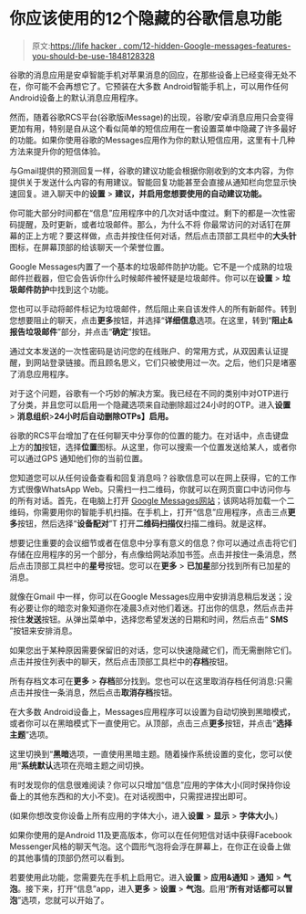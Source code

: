 # 你应该使用的12个隐藏的谷歌信息功能

> 原文:[https://life hacker . com/12-hidden-Google-messages-features-you-should-be-use-1848128328](https://lifehacker.com/12-hidden-google-messages-features-you-should-be-using-1848128328)

谷歌的消息应用是安卓智能手机对苹果消息的回应，在那些设备上已经变得无处不在，你可能不会再想它了。它预装在大多数 Android智能手机上，可以用作任何Android设备上的默认消息应用程序。

然而，随着谷歌RCS平台(谷歌版iMessage)的出现，谷歌/安卓消息应用只会变得更加有用，特别是自从这个看似简单的短信应用在一套设置菜单中隐藏了许多最好的功能。如果你使用谷歌的Messages应用作为你的默认短信应用，这里有十几种方法来提升你的短信体验。

与Gmail提供的预测回复一样，谷歌的建议功能会根据你刚收到的文本内容，为你提供关于发送什么内容的有用建议。智能回复功能甚至会直接从通知栏向您显示快速回复。进入聊天中的**设置** > **建议，并启用您想要使用的自动建议功能。**

你可能大部分时间都在“信息”应用程序中的几次对话中度过。剩下的都是一次性密码提醒，及时更新，或者垃圾邮件。那么，为什么不将 你最常访问的对话钉在屏幕的正上方呢？要这样做，点击并按住任何对话，然后点击顶部工具栏中的**大头针**图标，在屏幕顶部的给该聊天一个荣誉位置。

Google Messages内置了一个基本的垃圾邮件防护功能。它不是一个成熟的垃圾邮件拦截器，但它会告诉你什么时候邮件被怀疑是垃圾邮件。你可以在**设置** > **垃圾邮件防护**中找到这个功能。

您也可以手动将邮件标记为垃圾邮件，然后阻止来自该发件人的所有新邮件。转到您想要阻止的聊天，点击**更多**按钮，并选择“**详细信息**选项。在这里，转到“**阻止&报告垃圾邮件**”部分，并点击“**确定**”按钮。

通过文本发送的一次性密码是访问您的在线账户、的常用方式，从双因素认证提醒，到网站登录链接。而且顾名思义，它们只被使用过一次。之后，他们只是堵塞了消息应用程序。

对于这个问题，谷歌有一个巧妙的解决方案。我已经在不同的类别中对OTP进行了分类，并且您可以启用一个隐藏选项来自动删除超过24小时的OTP。进入**设置** > **消息组织**>**24小时后自动删除OTPs】启用。**

谷歌的RCS平台增加了在任何聊天中分享你的位置的能力。在对话中，点击键盘上方的**加**按钮，选择**位置**图标。从这里，你可以搜索一个位置发送给某人，或者你可以通过GPS 通知他们你的当前位置。

您知道您可以从任何设备查看和回复消息吗？谷歌信息可以在网上获得，它的工作方式很像WhatsApp Web。只需扫一扫二维码，你就可以在网页窗口中访问你与的所有对话。首先，在电脑上打开 [Google Messages网站](https://messages.google.com/web/)；该网站将加载一个二维码，你需要用你的智能手机扫描。在手机上，打开“信息”应用程序，点击三点**更多**按钮，然后选择“**设备配对**”T 打开**二维码扫描仪**扫描二维码。就是这样。

想要记住重要的会议细节或者在信息中分享有意义的信息？你可以通过点击将它们存储在应用程序的另一个部分，有点像给网站添加书签。点击并按住一条消息，然后点击顶部工具栏中的**星号**按钮。您可以在**更多** > **已加星**部分找到所有已加星的消息。

就像在Gmail 中一样，你可以在Google Messages应用中安排消息稍后发送；没有必要让你的暗恋对象知道你在凌晨3点对他们着迷。打出你的信息，然后点击并按住**发送**按钮。从弹出菜单中，选择您希望发送的日期和时间，然后点击“ **SMS** ”按钮来安排消息。

如果您出于某种原因需要保留旧的对话，您可以快速隐藏它们，而无需删除它们。点击并按住列表中的聊天，然后点击顶部工具栏中的**存档**按钮。

所有存档文本可在**更多** > **存档**部分找到。您也可以在这里取消存档任何消息:只需点击并按住一条消息，然后点击**取消存档**按钮。

在大多数 Android设备上，Messages应用程序可以设置为自动切换到黑暗模式，或者你可以在黑暗模式下一直使用它。从顶部，点击三点**更多**按钮，并点击“**选择主题**”选项。

这里切换到“**黑暗**选项，一直使用黑暗主题。随着操作系统设置的变化，您可以使用“**系统默认**选项在亮暗主题之间切换。

有时发现你的信息很难阅读？你可以只增加“信息”应用的字体大小(同时保持你设备上的其他东西和的大小不变)。在对话视图中，只需捏进捏出即可。

(如果你想改变你设备上所有应用的字体大小，进入**设置** > **显示** > **字体大小**。)

如果你使用的是Android 11及更高版本，你可以在任何短信对话中获得Facebook Messenger风格的聊天气泡。这个圆形气泡将会浮在屏幕上，在你正在设备上做的其他事情的顶部仍然可以看到。

若要使用此功能，您需要先在手机上启用它。进入**设置** > **应用&通知** > **通知** > **气泡**。接下来，打开“信息”app，进入**更多** > **设置** > **气泡**。启用“**所有对话都可以冒泡**”选项，您就可以开始了。